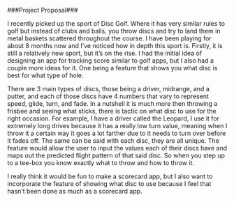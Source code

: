 ###Project Proposal###

I recently picked up the sport of Disc Golf. Where it has very similar rules to golf but
instead of clubs and balls, you throw discs and try to land them in metal baskets scattered
throughout the course. I have been playing for about 8 months now and I’ve noticed how in depth
this sport is. Firstly, it is still a relatively new sport, but it’s on the rise. I had the initial
idea of designing an app for tracking score similar to golf apps, but I also had a couple more ideas
for it. One being a feature that shows you what disc is best for what type of hole.

There are 3 main types of discs, those being a driver, midrange, and a putter, and each of those
discs have 4 numbers that vary to represent speed, glide, turn, and fade. In a nutshell it is much
more then throwing a frisbee and seeing what sticks, there is tactic on what disc to use for the
right occasion. For example, I have a driver called the Leopard, I use it for extremely
long drives because it has a really low turn value, meaning when I throw it a certain way it goes
a lot farther due to it needs to turn over before it fades off. The same can be said with each
disc, they are all unique. The feature would allow the user to input the values each of their
discs have and maps out the predicted flight pattern of that said disc. So when you step up to
a tee-box you know exactly what to throw and how to throw it.

I really think it would be fun to make a scorecard app, but I also want to
incorporate the feature of showing what disc to use because I feel that hasn’t been done as much
as a scorecard app.
